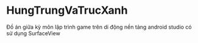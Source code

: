 # HungTrungVaTrucXanh
Đồ án giữa kỳ môn lập trình game trên di động nền tảng android studio có sử dụng SurfaceView
